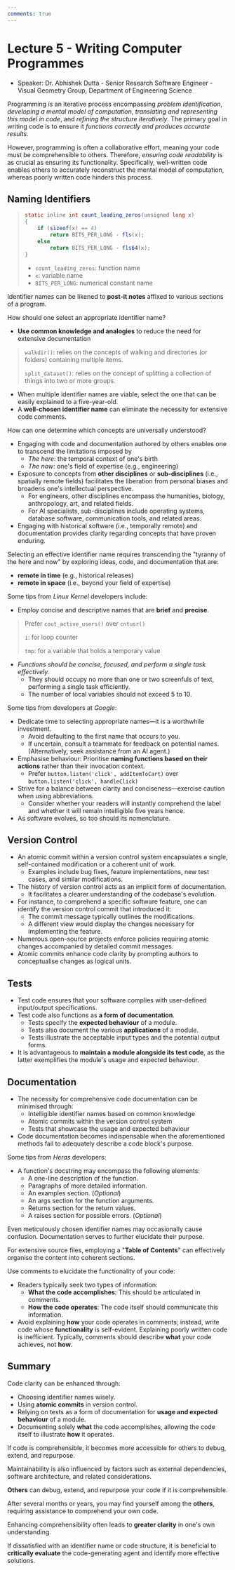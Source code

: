 ```yaml
---
comments: true
---
```


# Lecture 5 - Writing Computer Programmes

- Speaker: Dr. Abhishek Dutta - Senior Research Software Engineer - Visual Geometry Group, Department of Engineering Science

Programming is an iterative process encompassing *problem identification*, *developing a mental model of computation*, *translating and representing this model in code*, and *refining the structure iteratively*. The primary goal in writing code is to ensure it *functions correctly and produces accurate results*.

However, programming is often a collaborative effort, meaning your code must be comprehensible to others. Therefore, *ensuring code readability* is as crucial as ensuring its functionality. Specifically, well-written code enables others to accurately reconstruct the mental model of computation, whereas poorly written code hinders this process.

## Naming Identifiers

> ```java
> static inline int count_leading_zeros(unsigned long x)
> {
>     if (sizeof(x) == 4)
>         return BITS_PER_LONG - fls(x);
>     else
>         return BITS_PER_LONG - fls64(x);
> }
> ```
>
> - `count_leading_zeros`: function name
> - `x`: variable name
> - `BITS_PER_LONG`: numerical constant name

Identifier names can be likened to **post-it notes** affixed to various sections of a program.

How should one select an appropriate identifier name?

- **Use common knowledge and analogies** to reduce the need for extensive documentation

> `walkdir()`: relies on the concepts of walking and directories (or folders) containing multiple items.
>
> `split_dataset()`: relies on the concept of splitting a collection of things into two or more groups.

- When multiple identifier names are viable, select the one that can be easily explained to a five-year-old.
- A **well-chosen identifier name** can eliminate the necessity for extensive code comments.

How can one determine which concepts are universally understood?

- Engaging with code and documentation authored by others enables one to transcend the limitations imposed by
    - *The here*: the temporal context of one's birth
    - *The now*: one's field of expertise (e.g., engineering)
- Exposure to concepts from **other disciplines** or **sub-disciplines** (i.e., spatially remote fields) facilitates the liberation from personal biases and broadens one's intellectual perspective.
    - For engineers, other disciplines encompass the humanities, biology, anthropology, art, and related fields.
    - For AI specialists, sub-disciplines include operating systems, database software, communication tools, and related areas.
- Engaging with historical software (i.e., temporally remote) and documentation provides clarity regarding concepts that have proven enduring.

Selecting an effective identifier name requires transcending the "tyranny of the here and now" by exploring ideas, code, and documentation that are:

- **remote in time** (e.g., historical releases)
- **remote in space** (i.e., beyond your field of expertise)

Some tips from *Linux Kernel* developers include:

- Employ concise and descriptive names that are **brief** and **precise**.

> Prefer `cout_active_users()` over `cntusr()`
>
> `i`: for loop counter
>
> `tmp`: for a variable that holds a temporary value

- *Functions should be concise, focused, and perform a single task effectively.*
    - They should occupy no more than one or two screenfuls of text, performing a single task efficiently.
    - The number of local variables should not exceed 5 to 10.

Some tips from developers at *Google*:

- Dedicate time to selecting appropriate names—it is a worthwhile investment.
    - Avoid defaulting to the first name that occurs to you.
    - If uncertain, consult a teammate for feedback on potential names. (Alternatively, seek assistance from an AI agent.)
- Emphasise behaviour: Prioritise **naming functions based on their actions** rather than their invocation context.
    - Prefer `button.listen('click', addItemToCart)` over `button.listen('click', handleClick)`
- Strive for a balance between clarity and conciseness—exercise caution when using abbreviations.
    - Consider whether your readers will instantly comprehend the label and whether it will remain intelligible five years hence.
- As software evolves, so too should its nomenclature.

## Version Control

- An atomic commit within a version control system encapsulates a single, self-contained modification or a coherent unit of work.
    - Examples include bug fixes, feature implementations, new test cases, and similar modifications.
- The history of version control acts as an implicit form of documentation.
    - It facilitates a clearer understanding of the codebase's evolution.
- For instance, to comprehend a specific software feature, one can identify the version control commit that introduced it:
    - The commit message typically outlines the modifications.
    - A different view would display the changes necessary for implementing the feature.
- Numerous open-source projects enforce policies requiring atomic changes accompanied by detailed commit messages.
- Atomic commits enhance code clarity by prompting authors to conceptualise changes as logical units.

## Tests

- Test code ensures that your software complies with user-defined input/output specifications.
- Test code also functions as **a form of documentation**.
    - Tests specify the **expected behaviour** of a module.
    - Tests also document the various **applications** of a module.
    - Tests illustrate the acceptable input types and the potential output forms.
- It is advantageous to **maintain a module alongside its test code**, as the latter exemplifies the module's usage and expected behaviour.

## Documentation

- The necessity for comprehensive code documentation can be minimised through:
    - Intelligible identifier names based on common knowledge
    - Atomic commits within the version control system
    - Tests that showcase the usage and expected behaviour
- Code documentation becomes indispensable when the aforementioned methods fail to adequately describe a code block's purpose.

Some tips from *Heras* developers:

- A function's docstring may encompass the following elements:
    - A one-line description of the function.
    - Paragraphs of more detailed information.
    - An examples section. (*Optional*)
    - An args section for the function arguments.
    - Returns section for the return values.
    - A raises section for possible errors. (*Optional*)

Even meticulously chosen identifier names may occasionally cause confusion. Documentation serves to further elucidate their purpose.

For extensive source files, employing a "**Table of Contents**" can effectively organise the content into coherent sections.

Use comments to elucidate the functionality of your code:

- Readers typically seek two types of information:
    - **What the code accomplishes**: This should be articulated in comments.
    - **How the code operates**: The code itself should communicate this information.
- Avoid explaining **how** your code operates in comments; instead, write code whose **functionality** is self-evident. Explaining poorly written code is inefficient. Typically, comments should describe **what** your code achieves, not **how**.

## Summary

Code clarity can be enhanced through:

- Choosing identifier names wisely.
- Using **atomic commits** in version control.
- Relying on tests as a form of documentation for **usage and expected behaviour** of a module.
- Documenting solely **what** the code accomplishes, allowing the code itself to illustrate **how** it operates.

If code is comprehensible, it becomes more accessible for others to debug, extend, and repurpose.

Maintainability is also influenced by factors such as external dependencies, software architecture, and related considerations.

**Others** can debug, extend, and repurpose your code if it is comprehensible.

After several months or years, you may find yourself among the **others**, requiring assistance to comprehend your own code.

Enhancing comprehensibility often leads to **greater clarity** in one's own understanding.

If dissatisfied with an identifier name or code structure, it is beneficial to **critically evaluate** the code-generating agent and identify more effective solutions.
